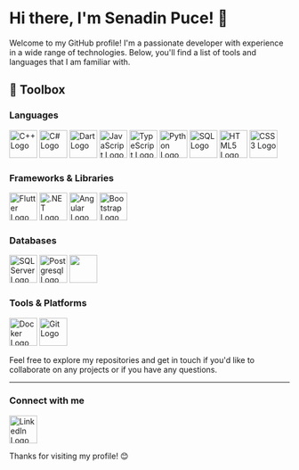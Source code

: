 # Hi there, I'm Senadin Puce! 👋

Welcome to my GitHub profile! I'm a passionate developer with experience in a wide range of technologies. Below, you'll find a list of tools and languages that I am familiar with.

## 🧰 Toolbox

### Languages
<p>
  <img src="https://cdn.jsdelivr.net/gh/devicons/devicon@latest/icons/cplusplus/cplusplus-original.svg" alt="C++ Logo" width="50" height="50"/>
  <img src="https://cdn.jsdelivr.net/gh/devicons/devicon@latest/icons/csharp/csharp-original.svg" alt="C# Logo" width="50" height="50"/>
  <img src="https://cdn.jsdelivr.net/gh/devicons/devicon@latest/icons/dart/dart-original.svg" alt="Dart Logo" width="50" height="50"/>
  <img src="https://cdn.jsdelivr.net/gh/devicons/devicon@latest/icons/javascript/javascript-original.svg" alt="JavaScript Logo" width="50" height="50"/>
  <img src="https://cdn.jsdelivr.net/gh/devicons/devicon@latest/icons/typescript/typescript-original.svg" alt="TypeScript Logo" width="50" height="50"/>
  <img src="https://cdn.jsdelivr.net/gh/devicons/devicon@latest/icons/python/python-original.svg" alt="Python Logo" width="50" height="50"/>
  <img src="https://cdn.jsdelivr.net/gh/devicons/devicon@latest/icons/azuresqldatabase/azuresqldatabase-original.svg" alt="SQL Logo" width="50" height="50"/>
  <img src="https://cdn.jsdelivr.net/gh/devicons/devicon@latest/icons/html5/html5-original.svg" alt="HTML5 Logo" width="50" height="50"/>
  <img src="https://cdn.jsdelivr.net/gh/devicons/devicon@latest/icons/css3/css3-original.svg" alt="CSS3 Logo" width="50" height="50"/>
</p>


### Frameworks & Libraries
<p>
  <img src="https://cdn.jsdelivr.net/gh/devicons/devicon@latest/icons/flutter/flutter-original.svg" alt="Flutter Logo" width="50" height="50"/>
  <img src="https://cdn.jsdelivr.net/gh/devicons/devicon@latest/icons/dot-net/dot-net-original-wordmark.svg" alt=".NET Logo" width="50" height="50"/>
  <img src="https://cdn.jsdelivr.net/gh/devicons/devicon@latest/icons/angular/angular-original.svg" alt="Angular Logo" width="50" height="50"/>
  <img src="https://cdn.jsdelivr.net/gh/devicons/devicon@latest/icons/bootstrap/bootstrap-original.svg" alt="Bootstrap Logo" width="50" height="50"/>
</p>

### Databases
<p>
  <img src="https://cdn.jsdelivr.net/gh/devicons/devicon@latest/icons/microsoftsqlserver/microsoftsqlserver-original-wordmark.svg" alt="SQL Server Logo" width="50" height="50"/>
  <img src="https://cdn.jsdelivr.net/gh/devicons/devicon@latest/icons/postgresql/postgresql-original.svg" alt="Postgresql Logo" width="50" height="50"/>
  <img src="https://cdn.jsdelivr.net/gh/devicons/devicon@latest/icons/redis/redis-original.svg" width="50" height="50"/>
</p>

### Tools & Platforms
<p>
  <img src="https://cdn.jsdelivr.net/gh/devicons/devicon@latest/icons/docker/docker-original.svg" alt="Docker Logo" width="50" height="50"/>
  <img src="https://cdn.jsdelivr.net/gh/devicons/devicon@latest/icons/git/git-original.svg" alt="Git Logo" width="50" height="50"/>
</p>

Feel free to explore my repositories and get in touch if you'd like to collaborate on any projects or if you have any questions.

---

### Connect with me

<p>
  <a href="https://www.linkedin.com/in/senadin-puce"><img src="https://cdn.jsdelivr.net/gh/devicons/devicon@latest/icons/linkedin/linkedin-original.svg" alt="LinkedIn Logo" width="50" height="50"/></a>
</p>

Thanks for visiting my profile! 😊
